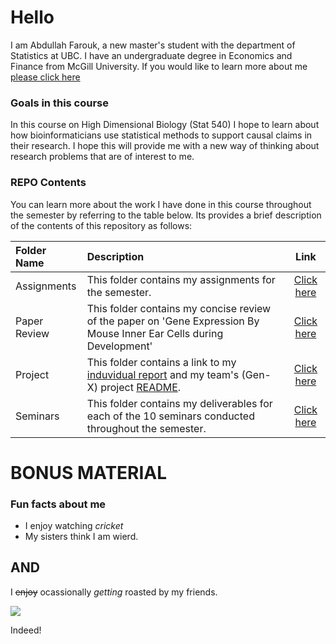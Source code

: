 # Hello

I am Abdullah Farouk, a new master's student with the department of Statistics at UBC. I have an undergraduate degree in Economics and Finance from McGill University. If you would like to learn more about me [please click here](https://www.linkedin.com/in/abdullah-farouk-a81a237a/)

### Goals in this course
In this course on High Dimensional Biology (Stat 540) I hope to learn about how bioinformaticians use statistical methods to support causal claims in their research. I hope this will provide me with a new way of thinking about research problems that are of interest to me. 

### REPO Contents
You can learn more about the work I have done in this course throughout the semester by referring to the table below. Its provides a brief description of the contents of this repository as follows: 


Folder Name | Description | Link
:------------ | :------------------------ | :----------------------------------:
Assignments | This folder contains my assignments for the semester. | [Click here](https://github.com/STAT540-UBC/zz_farouk-abdullah_STAT540_2018/tree/master/Assignments)
Paper Review | This folder contains my concise review of the paper on 'Gene Expression By Mouse Inner Ear Cells during Development' | [Click here](https://github.com/STAT540-UBC/zz_farouk-abdullah_STAT540_2018/blob/master/Paper%20Review/Paper_Review.md)
Project | This folder contains a link to my [induvidual report](https://github.com/STAT540-UBC/zz_farouk-abdullah_STAT540_2018/blob/master/Project/Abdullah_Farouk_report.md) and my team's (Gen-X) project [README](https://github.com/STAT540-UBC/zz_farouk-abdullah_STAT540_2018/blob/master/Project/README.md). | [Click here](https://github.com/STAT540-UBC/zz_farouk-abdullah_STAT540_2018/tree/master/Project)
Seminars | This folder contains my deliverables for each of the 10 seminars conducted throughout the semester. | [Click here](https://github.com/STAT540-UBC/zz_farouk-abdullah_STAT540_2018/tree/master/Seminars)



# BONUS MATERIAL

### Fun facts about me
- I enjoy watching *cricket*
- My sisters think I am wierd.

## AND
I ~~enjoy~~ ocassionally *getting* roasted by my friends.

![](http://www.reactiongifs.com/r/O0oo0.gif)

Indeed!

